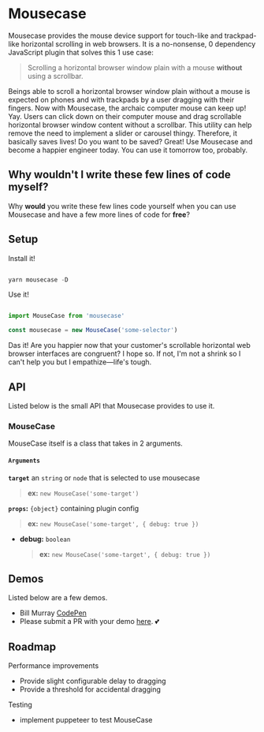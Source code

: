 # Mousecase

Mousecase provides the mouse device support for touch-like and trackpad-like horizontal scrolling in web browsers.
It is a no-nonsense, 0 dependency JavaScript plugin that solves this 1 use case:

> Scrolling a horizontal browser window plain with a mouse **without** using a scrollbar.

Beings able to scroll a horizontal browser window plain without a mouse is expected on phones and with trackpads by a user dragging with their fingers. Now with Mousecase, the archaic computer mouse can keep up! Yay. Users can click down on their computer mouse and drag scrollable horizontal browser window content without a scrollbar. This utility can help remove the need to implement a slider or carousel thingy. Therefore, it basically saves lives!
Do you want to be saved? Great! Use Mousecase and become a happier engineer today. You can use it tomorrow too, probably.

## Why wouldn't I write these few lines of code myself?

Why **would** you write these few lines code yourself when you can use Mousecase and have a few more lines of code for **free**?

## Setup

Install it!

```javascript

yarn mousecase -D

```

Use it!

```javascript

import MouseCase from 'mousecase'

const mousecase = new MouseCase('some-selector')

```

Das it! Are you happier now that your customer's scrollable horizontal web browser interfaces are congruent? I hope so. If not, I'm not a shrink so I can't help you but I empathize—life's tough.

## API

Listed below is the small API that Mousecase provides to use it.

### MouseCase

MouseCase itself is a class that takes in 2 arguments.

#### `Arguments`

**`target`** an `string` or `node` that is selected to use mousecase
> **ex:** `new MouseCase('some-target')`

**`props`:** `{object}` containing plugin config
> **ex:** `new MouseCase('some-target', { debug: true })`

- **debug:** `boolean`
  > **ex:** `new MouseCase('some-target', { debug: true })`

## Demos

Listed below are a few demos.

- Bill Murray [CodePen](https://codepen.io/yowainwright/pen/d2fa41088f4d40dd9dd55fa72d60441f)
- Please submit a PR with your demo [here](/pulls). 💕

## Roadmap

Performance improvements

- Provide slight configurable delay to dragging
- Provide a threshold for accidental dragging

Testing

- implement puppeteer to test MouseCase


